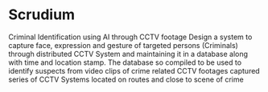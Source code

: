 # Scrudium
Criminal Identification using AI through CCTV footage
Design a system to capture face, expression and
gesture of targeted persons (Criminals) through distributed CCTV System and
maintaining it in a database along with time and location stamp. The database
so compiled to be used to identify suspects from video clips of crime related
CCTV footages captured series of CCTV Systems located on routes and close to
scene of crime
